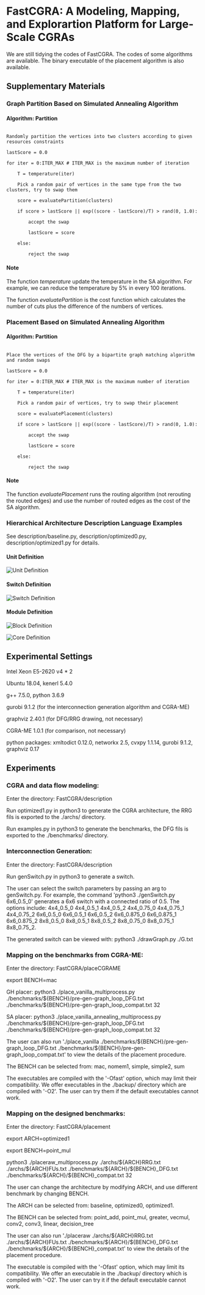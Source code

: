 # FastCGRA: A Modeling, Mapping, and Explorartion Platform for Large-Scale CGRAs

We are still tidying the codes of FastCGRA. The codes of some algorithms are available. The binary executable of the placement algorithm is also available. 

## Supplementary Materials

### Graph Partition Based on Simulated Annealing Algorithm

#### Algorithm: Partition

```

Randomly partition the vertices into two clusters according to given resources constraints
 
lastScore = 0.0
 
for iter = 0:ITER_MAX # ITER_MAX is the maximum number of iteration
 
    T = temperature(iter)
     
    Pick a random pair of vertices in the same type from the two clusters, try to swap them
     
    score = evaluatePartition(clusters)
     
    if score > lastScore || exp((score - lastScore)/T) > rand(0, 1.0): 
     
        accept the swap
        
        lastScore = score
        
    else: 
     
        reject the swap
```

#### Note

The function *temperature* update the temperature in the SA algorithm. For example, we can reduce the temperature by 5% in every 100 iterations.  

The function *evaluatePartition* is the cost function which calculates the number of cuts plus the difference of the numbers of vertices.  

### Placement Based on Simulated Annealing Algorithm

#### Algorithm: Partition

```

Place the vertices of the DFG by a bipartite graph matching algorithm and random swaps
 
lastScore = 0.0
 
for iter = 0:ITER_MAX # ITER_MAX is the maximum number of iteration
 
    T = temperature(iter)
     
    Pick a random pair of vertices, try to swap their placement
     
    score = evaluatePlacement(clusters)
     
    if score > lastScore || exp((score - lastScore)/T) > rand(0, 1.0): 
     
        accept the swap
        
        lastScore = score
        
    else: 
     
        reject the swap

```

#### Note

The function *evaluatePlacement* runs the routing algorithm (not rerouting the routed edges) and use the number of routed edges as the cost of the SA algorithm.  

### Hierarchical Architecture Description Language Examples

See description/baseline.py, description/optimized0.py, description/optimized1.py for details. 

#### Unit Definition

![Unit Definition](./CodeUnits.png)

#### Switch Definition

![Switch Definition](./CodeSwitches.png)

#### Module Definition

![Block Definition](./CodeModules1.png)

![Core Definition](./CodeModules2.png)



## Experimental Settings

Intel Xeon E5-2620 v4 * 2

Ubuntu 18.04, kenerl 5.4.0

g++ 7.5.0, python 3.6.9

gurobi 9.1.2 (for the interconnection generation algorithm and CGRA-ME)

graphviz 2.40.1 (for DFG/RRG drawing, not necessary)

CGRA-ME 1.0.1 (for comparison, not necessary)

python packages: xmltodict 0.12.0, networkx 2.5, cvxpy 1.1.14, gurobi 9.1.2, graphviz 0.17

## Experiments

### CGRA and data flow modeling: 

Enter the directory: FastCGRA/description

Run optimized1.py in python3 to generate the CGRA architecture, the RRG fils is exported to the ./archs/ directory. 

Run examples.py in python3 to generate the benchmarks, the DFG fils is exported to the ./benchmarks/ directory.

### Interconnection Generation: 

Enter the directory: FastCGRA/description

Run genSwitch.py in python3 to generate a switch. 

The user can select the switch parameters by passing an arg to genSwitch.py. For example, the command 'python3 ./genSwitch.py 6x6_0.5_0' generates a 6x6 switch  with a connected ratio of 0.5. The options include: 4x4_0.5_0 4x4_0.5_1 4x4_0.5_2 4x4_0.75_0 4x4_0.75_1 4x4_0.75_2 6x6_0.5_0 6x6_0.5_1 6x6_0.5_2 6x6_0.875_0 6x6_0.875_1 6x6_0.875_2 8x8_0.5_0 8x8_0.5_1 8x8_0.5_2 8x8_0.75_0 8x8_0.75_1 8x8_0.75_2. 

The generated switch can be viewed with: python3 ./drawGraph.py ./G.txt

### Mapping on the benchmarks from CGRA-ME: 

Enter the directory: FastCGRA/placeCGRAME

export BENCH=mac

GH placer: python3 ./place_vanilla_multiprocess.py ./benchmarks/\$\{BENCH\}/pre-gen-graph_loop_DFG.txt ./benchmarks/\$\{BENCH\}/pre-gen-graph_loop_compat.txt 32

SA placer: python3 ./place_vanilla_annealing_multiprocess.py ./benchmarks/\$\{BENCH\}/pre-gen-graph_loop_DFG.txt ./benchmarks/\$\{BENCH\}/pre-gen-graph_loop_compat.txt 32

The user can also run './place_vanilla ./benchmarks/\$\{BENCH\}/pre-gen-graph_loop_DFG.txt ./benchmarks/\$\{BENCH\}/pre-gen-graph_loop_compat.txt' to view the details of the placement procedure. 

The BENCH can be selected from: mac, nomem1, simple, simple2, sum

The executables are compiled with the '-Ofast' option, which may limit their compatibility. We offer executables in the ./backup/ directory which are compiled with '-O2'. The user can try them if the default executables cannot work. 

### Mapping on the designed benchmarks: 

Enter the directory: FastCGRA/placement

export ARCH=optimized1

export BENCH=point_mul

python3 ./placeraw_multiprocess.py ./archs/\$\{ARCH\}RRG.txt ./archs/\$\{ARCH}FUs.txt ./benchmarks/\$\{ARCH\}/\$\{BENCH\}_DFG.txt ./benchmarks/\$\{ARCH\}/\$\{BENCH\}_compat.txt 32

The user can change the architecture by modifying ARCH, and use different benchmark by changing BENCH. 

The ARCH can be selected from: baseline, optimized0, optimized1. 

The BENCH can be selected from: point_add, point_mul, greater, vecmul, conv2, conv3, linear, decision_tree

The user can also run './placeraw ./archs/\$\{ARCH\}RRG.txt ./archs/\$\{ARCH\}FUs.txt ./benchmarks/\$\{ARCH\}/\$\{BENCH\}_DFG.txt ./benchmarks/\$\{ARCH\}/\$\{BENCH\}_compat.txt' to view the details of the placement procedure. 

The executable is compiled with the '-Ofast' option, which may limit its compatibility. We offer an executable in the ./backup/ directory which is compiled with '-O2'. The user can try it if the default executable cannot work. 
